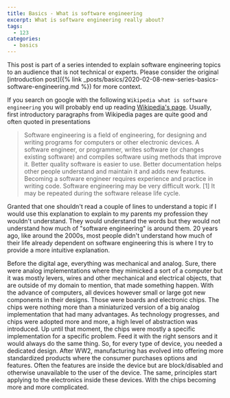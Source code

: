 ```yaml
---
title: Basics - What is software engineering
excerpt: What is software engineering really about?
tags: 
  - 123
categories: 
  - basics
---
```


This post is part of a series intended to explain software engineering topics to an audience that is not technical or experts. Please consider the original [introduction post]({% link _posts/basics/2020-02-08-new-series-basics-software-engineering.md %}) for more context.

If you search on google with the following `Wikipedia what is software engineering` you will probably end up reading [Wikipedia's page](https://simple.wikipedia.org/wiki/Software_engineering). Usually, first introductory paragraphs from Wikipedia pages are quite good and often quoted in presentations

> Software engineering is a field of engineering, for designing and writing programs for computers or other electronic devices. A software engineer, or programmer, writes software (or changes existing software) and compiles software using methods that improve it. Better quality software is easier to use. Better documentation helps other people understand and maintain it and adds new features. Becoming a software engineer requires experience and practice in writing code. Software engineering may be very difficult work. [1] It may be repeated during the software release life cycle.

Granted that one shouldn't read a couple of lines to understand a topic if I would use this explanation to explain to my parents my profession they wouldn't understand. They would understand the words but they would not understand how much of "software engineering" is around them. 20 years ago, like around the 2000s, most people didn't understand how much of their life already dependent on software engineering this is where I try to provide a more intuitive explanation.

Before the digital age, everything was mechanical and analog. Sure, there were analog implementations where they mimicked a sort of a computer but it was mostly levers, wires and other mechanical and electrical objects, that are outside of my domain to mention, that made something happen. With the advance of computers, all devices however small or large got new components in their designs. Those were boards and electronic chips. The chips were nothing more than a miniaturized version of a big analog implementation that had many advantages. As technology progresses, and chips were adopted more and more, a high level of abstraction was introduced. Up until that moment, the chips were mostly a specific implementation for a specific problem. Feed it with the right sensors and it would always do the same thing. So, for every type of device, you needed a dedicated design. After WW2, manufacturing has evolved into offering more standardized products where the consumer purchases options and features. Often the features are inside the device but are block/disabled and otherwise unavailable to the user of the device. The same, principles start applying to the electronics inside these devices. With the chips becoming more and more complicated.
